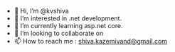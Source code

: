 - 👋 Hi, I’m @kvshiva
- 👀 I’m interested in .net development.
- 🌱 I’m currently learning asp.net core.
- 💞️ I’m looking to collaborate on 
- 📫 How to reach me : shiva.kazemivand@gmail.com

<!---
kvshiva/kvshiva is a ✨ special ✨ repository because its `README.md` (this file) appears on your GitHub profile.
You can click the Preview link to take a look at your changes.
--->
